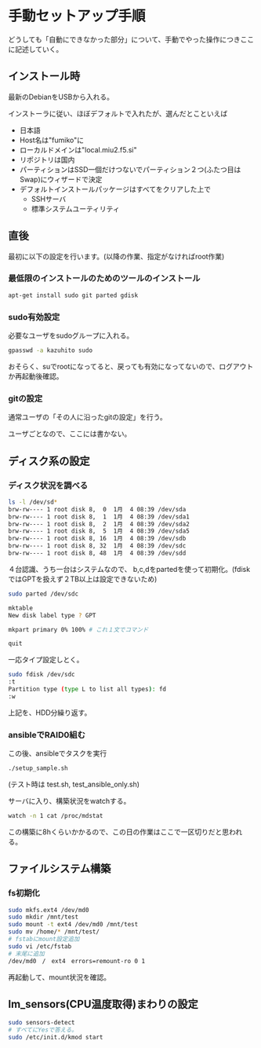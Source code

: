 # 手動セットアップ手順

どうしても「自動にできなかった部分」について、手動でやった操作につきここに記述していく。

## インストール時

最新のDebianをUSBから入れる。

インストーラに従い、ほぼデフォルトで入れたが、選んだとこといえば

+ 日本語
+ Host名は"fumiko"に
+ ローカルドメインは"local.miu2.f5.si"
+ リポジトリは国内
+ パーティションはSSD一個だけつないでパーティション２つ(ふたつ目はSwap)にウィザードで決定
+ デフォルトインストールパッケージはすべてをクリアした上で
  + SSHサーバ
  + 標準システムユーティリティ


## 直後

最初に以下の設定を行います。(以降の作業、指定がなければroot作業)


### 最低限のインストールのためのツールのインストール

```bash
apt-get install sudo git parted gdisk
```

### sudo有効設定

必要なユーザをsudoグループに入れる。

```bash
gpasswd -a kazuhito sudo 
```

おそらく、suでrootになってると、戻っても有効になってないので、ログアウトか再起動後確認。

### gitの設定

通常ユーザの「その人に沿ったgitの設定」を行う。

ユーザごとなので、ここには書かない。

## ディスク系の設定

### ディスク状況を調べる

```bash
ls -l /dev/sd*
brw-rw---- 1 root disk 8,  0  1月  4 08:39 /dev/sda
brw-rw---- 1 root disk 8,  1  1月  4 08:39 /dev/sda1
brw-rw---- 1 root disk 8,  2  1月  4 08:39 /dev/sda2
brw-rw---- 1 root disk 8,  5  1月  4 08:39 /dev/sda5
brw-rw---- 1 root disk 8, 16  1月  4 08:39 /dev/sdb
brw-rw---- 1 root disk 8, 32  1月  4 08:39 /dev/sdc
brw-rw---- 1 root disk 8, 48  1月  4 08:39 /dev/sdd
```

４台認識、うち一台はシステムなので、 b,c,dをpartedを使って初期化。(fdiskではGPTを扱えず２TB以上は設定できないため)

```bash
sudo parted /dev/sdc

mktable
New disk label type ? GPT

mkpart primary 0% 100% # これ１文でコマンド

quit
```
一応タイプ設定しとく。

```bash
sudo fdisk /dev/sdc
:t
Partition type (type L to list all types): fd
:w
```

上記を、HDD分繰り返す。

### ansibleでRAID0組む

この後、ansibleでタスクを実行

```bash
./setup_sample.sh
```

(テスト時は test.sh, test_ansible_only.sh)

サーバに入り、構築状況をwatchする。

```bash
watch -n 1 cat /proc/mdstat
```

この構築に8hくらいかかるので、この日の作業はここで一区切りだと思われる。

## ファイルシステム構築

### fs初期化

```bash
sudo mkfs.ext4 /dev/md0
sudo mkdir /mnt/test
sudo mount -t ext4 /dev/md0 /mnt/test
sudo mv /home/* /mnt/test/
# fstabにmount設定追加
sudo vi /etc/fstab
# 末尾に追加
/dev/md0　/　ext4　errors=remount-ro 0 1
```

再起動して、mount状況を確認。

## lm_sensors(CPU温度取得)まわりの設定

```bash
sudo sensors-detect
# すべてにYesで答える。
sudo /etc/init.d/kmod start
```
